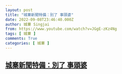 ```yaml
---
layout: post
title: "城寨新聞特備：別了 事頭婆"
date: 2022-09-08T23:46:40.000Z
author: 城寨 Singjai
from: https://www.youtube.com/watch?v=JGgE-zKz4Ng
tags: [ 城寨 ]
comments: True
categories: [ 城寨 ]
---
```

<!--1662680800000-->
[城寨新聞特備：別了 事頭婆](https://www.youtube.com/watch?v=JGgE-zKz4Ng)
------

<div>

</div>
